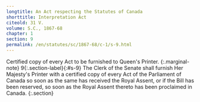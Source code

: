 ```yaml
---
longtitle: An Act respecting the Statutes of Canada
shorttitle: Interpretation Act
citeold: 31 V.
volume: S.C., 1867-68
chapter: 1
section: 9
permalink: /en/statutes/sc/1867-68/c-1/s-9.html
---
```

Certified copy of every Act to be furnished to Queen's Printer.
{:.marginal-note}
<span>9</span>{:.section-label}{:#s-9} The Clerk of the Senate shall furnish Her Majesty's Printer with a certified copy of every Act of the Parliament of Canada so soon as the same has received the Royal Assent, or if the Bill has been reserved, so soon as the Royal Assent thereto has been proclaimed in Canada.
{:.section}